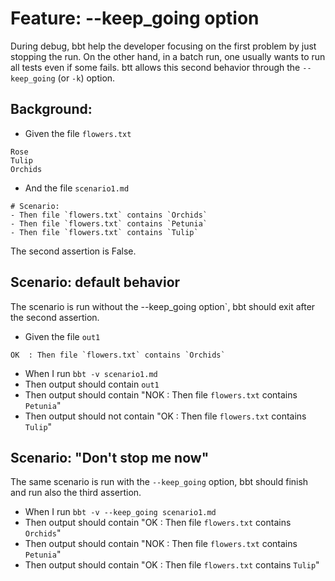 # Feature: --keep_going option

During debug, bbt help the developer focusing on the first problem by just stopping the run.
On the other hand, in a batch run, one usually wants to run all tests even if some fails.
btt allows this second behavior through the `--keep_going` (or `-k`) option.  

## Background:

- Given the file `flowers.txt`
```
Rose
Tulip
Orchids
```

- And the file `scenario1.md`
```
# Scenario: 
- Then file `flowers.txt` contains `Orchids`
- Then file `flowers.txt` contains `Petunia`
- Then file `flowers.txt` contains `Tulip`
```

The second assertion is False.


## Scenario: default behavior
The scenario is run without the --keep_going option`, bbt should exit after the second assertion.

- Given the file `out1`
```
OK  : Then file `flowers.txt` contains `Orchids`
```

- When I run `bbt -v scenario1.md`
- Then output should contain `out1`
- Then output should contain "NOK : Then file `flowers.txt` contains `Petunia`"
- Then output should not contain "OK  : Then file `flowers.txt` contains `Tulip`"

## Scenario: "Don't stop me now"
The same scenario is run with the `--keep_going` option, bbt should finish and run also the third assertion.

- When I run `bbt -v --keep_going scenario1.md`
- Then output should contain "OK  : Then file `flowers.txt` contains `Orchids`"
- Then output should contain "NOK : Then file `flowers.txt` contains `Petunia`"
- Then output should contain "OK  : Then file `flowers.txt` contains `Tulip`"
